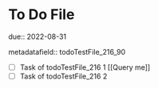 # To Do File

due:: 2022-08-31

metadatafield:: todoTestFile_216\_90

- [ ] Task of todoTestFile_216 1 [[Query me]]
- [ ] Task of todoTestFile_216 2
